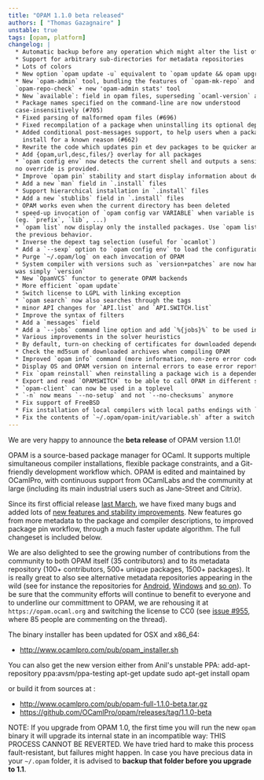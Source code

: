 ```yaml
---
title: "OPAM 1.1.0 beta released"
authors: [ "Thomas Gazagnaire" ]
unstable: true
tags: [opam, platform]
changelog: |
  * Automatic backup before any operation which might alter the list of installed packages
  * Support for arbitrary sub-directories for metadata repositories
  * Lots of colors
  * New option `opam update -u` equivalent to `opam update && opam upgrade --yes`
  * New `opam-admin` tool, bundling the features of `opam-mk-repo` and
  `opam-repo-check` + new 'opam-admin stats' tool
  * New `available`: field in opam files, superseding `ocaml-version` and `os` fields
  * Package names specified on the command-line are now understood
  case-insensitively (#705)
  * Fixed parsing of malformed opam files (#696)
  * Fixed recompilation of a package when uninstalling its optional dependencies (#692)
  * Added conditional post-messages support, to help users when a package fails to
    install for a known reason (#662)
  * Rewrite the code which updates pin et dev packages to be quicker and more reliable
  * Add {opam,url,desc,files/} overlay for all packages
  * `opam config env` now detects the current shell and outputs a sensible default if
  no override is provided.
  * Improve `opam pin` stability and start display information about dev revisions
  * Add a new `man` field in `.install` files
  * Support hierarchical installation in `.install` files
  * Add a new `stublibs` field in `.install` files
  * OPAM works even when the current directory has been deleted
  * speed-up invocation of `opam config var VARIABLE` when variable is simple
  (eg. `prefix`, `lib`, ...)
  * `opam list` now display only the installed packages. Use `opam list -a` to get
  the previous behavior.
  * Inverse the depext tag selection (useful for `ocamlot`)
  * Add a `--sexp` option to `opam config env` to load the configuration under emacs
  * Purge `~/.opam/log` on each invocation of OPAM
  * System compiler with versions such as `version+patches` are now handled as if this
  was simply `version`
  * New `OpamVCS` functor to generate OPAM backends
  * More efficient `opam update`
  * Switch license to LGPL with linking exception
  * `opam search` now also searches through the tags
  * minor API changes for `API.list` and `API.SWITCH.list`
  * Improve the syntax of filters
  * Add a `messages` field
  * Add a `--jobs` command line option and add `%{jobs}%` to be used in OPAM files
  * Various improvements in the solver heuristics
  * By default, turn-on checking of certificates for downloaded dependency archives
  * Check the md5sum of downloaded archives when compiling OPAM
  * Improved `opam info` command (more information, non-zero error code when no patterns match)
  * Display OS and OPAM version on internal errors to ease error reporting
  * Fix `opam reinstall` when reinstalling a package wich is a dependency of installed packages
  * Export and read `OPAMSWITCH` to be able to call OPAM in different switches
  * `opam-client` can now be used in a toplevel
  * `-n` now means `--no-setup` and not `--no-checksums` anymore
  * Fix support of FreeBSD
  * Fix installation of local compilers with local paths endings with `../ocaml/`
  * Fix the contents of `~/.opam/opam-init/variable.sh` after a switch
---
```


We are very happy to announce the **beta release** of OPAM version 1.1.0!

OPAM is a source-based package manager for OCaml. It supports multiple
simultaneous compiler installations, flexible package constraints, and
a Git-friendly development workflow which. OPAM is edited and
maintained by OCamlPro, with continuous support from OCamlLabs and the
community at large (including its main industrial users such as
Jane-Street and Citrix).

Since its first official release [last March][1], we have fixed many
bugs and added lots of [new features and stability improvements][2]. New
features go from more metadata to the package and compiler
descriptions, to improved package pin workflow, through a much faster
update algorithm. The full changeset is included below.

We are also delighted to see the growing number of contributions from
the community to both OPAM itself (35 contributors) and to its
metadata repository (100+ contributors, 500+ unique packages, 1500+
packages). It is really great to also see alternative metadata
repositories appearing in the wild (see for instance the repositories
for [Android][3], [Windows][4] and [so on][5]). To be sure that the
community efforts will continue to benefit to everyone and to
underline our committment to OPAM, we are rehousing it at
`https://opam.ocaml.org` and switching the license to CC0 (see [issue #955][6],
where 85 people are commenting on the thread).

The binary installer has been updated for OSX and x86_64:
- http://www.ocamlpro.com/pub/opam_installer.sh

You can also get the new version either from Anil's unstable PPA:
   add-apt-repository ppa:avsm/ppa-testing
   apt-get update
   sudo apt-get install opam

or build it from sources at :
- http://www.ocamlpro.com/pub/opam-full-1.1.0-beta.tar.gz
- https://github.com/OCamlPro/opam/releases/tag/1.1.0-beta

NOTE: If you upgrade from OPAM 1.0, the first time you will run the
new `opam` binary it will upgrade its internal state in an incompatible
way: THIS PROCESS CANNOT BE REVERTED. We have tried hard to make this
process fault-resistant, but failures might happen. In case you have
precious data in your `~/.opam` folder, it is advised to **backup that
folder before you upgrade to 1.1**.

[1]: http://www.ocamlpro.com/blog/2013/03/14/opam-1.0.0.html
[2]: https://github.com/OCamlPro/opam/issues?milestone=17&page=1&state=closed
[3]: https://github.com/vouillon/opam-android-repository
[4]: https://github.com/vouillon/opam-windows-repository
[5]: https://github.com/search?q=opam-repo&type=Repositories&ref=searchresults
[6]: https://github.com/OCamlPro/opam-repository/issues/955
